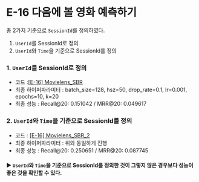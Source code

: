 # E-16 다음에 볼 영화 예측하기

총 2가지 기준으로 `SessionId`를 정의하였다.
1. `UserId`를 SessionId로 정의
2. `UserId`와 `Time`을 기준으로 SessionId를 정의
  
### 1. `UserId`를 SessionId로 정의
- 코드 :[[E-16] Movielens_SBR](  )
- 최종 하이퍼파라미터 : batch_size=128, hsz=50, drop_rate=0.1, lr=0.001, epochs=10, k=20
- 최종 성능 : Recall@20: 0.151042 / MRR@20: 0.049617

### 2. `UserId`와 `Time`을 기준으로 SessionId를 정의
- 코드 : [[E-16] Movielens_SBR_2](https://github.com/aramssong/aiffel/blob/main/E-16/%5BE-16%5D%20Movielens_SBR_2.ipynb)
- 최종 하이퍼파라미터 : 위와 동일하게 진행
- 최종 성능 : Recall@20: 0.250651 / MRR@20: 0.087745

#### ▶ `UserId`와 `Time`을 기준으로 SessionId를 정의한 것이 그렇지 않은 경우보다 성능이 좋은 것을 확인할 수 있다.
